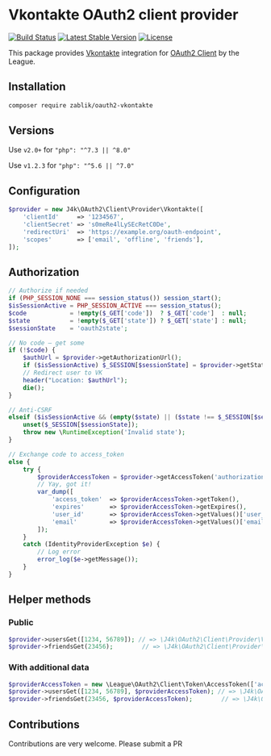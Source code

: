 # Vkontakte OAuth2 client provider

[![Build Status](https://travis-ci.com/zablik/oauth2-vkontakte.svg?branch=master)](https://travis-ci.com/zablik/oauth2-vkontakte)
[![Latest Stable Version](https://img.shields.io/packagist/v/zablik/oauth2-vkontakte.svg)](https://packagist.org/packages/zablik/oauth2-vkontakte)
[![License](https://img.shields.io/packagist/l/zablik/oauth2-vkontakte.svg)](https://packagist.org/packages/zablik/oauth2-vkontakte)

This package provides [Vkontakte](https://vk.com) integration for [OAuth2 Client](https://github.com/thephpleague/oauth2-client) by the League.

## Installation

```sh
composer require zablik/oauth2-vkontakte
```
## Versions

Use `v2.0+` for `"php": "^7.3 || ^8.0"`

Use `v1.2.3` for `"php": "^5.6 || ^7.0"`


## Configuration

```php
$provider = new J4k\OAuth2\Client\Provider\Vkontakte([
    'clientId'     => '1234567',
    'clientSecret' => 's0meRe4lLySEcRetC0De',
    'redirectUri'  => 'https://example.org/oauth-endpoint',
    'scopes'       => ['email', 'offline', 'friends'],
]);
```

## Authorization

```php
// Authorize if needed
if (PHP_SESSION_NONE === session_status()) session_start();
$isSessionActive = PHP_SESSION_ACTIVE === session_status();
$code            = !empty($_GET['code'])  ? $_GET['code']  : null;
$state           = !empty($_GET['state']) ? $_GET['state'] : null;
$sessionState    = 'oauth2state';

// No code – get some
if (!$code) {
    $authUrl = $provider->getAuthorizationUrl();
    if ($isSessionActive) $_SESSION[$sessionState] = $provider->getState();
    // Redirect user to VK
    header("Location: $authUrl");
    die();
}

// Anti-CSRF
elseif ($isSessionActive && (empty($state) || ($state !== $_SESSION[$sessionState]))) {
    unset($_SESSION[$sessionState]);
    throw new \RuntimeException('Invalid state');
}

// Exchange code to access_token
else {
    try {
        $providerAccessToken = $provider->getAccessToken('authorization_code', ['code' => $code]);
        // Yay, got it!
        var_dump([
            'access_token'  => $providerAccessToken->getToken(),
            'expires'       => $providerAccessToken->getExpires(),
            'user_id'       => $providerAccessToken->getValues()['user_id'],
            'email'         => $providerAccessToken->getValues()['email'], // Only for "email" scope
        ]);
    }
    catch (IdentityProviderException $e) {
        // Log error
        error_log($e->getMessage());
    }
}
```

## Helper methods

### Public
```php
$provider->usersGet([1234, 56789]); // => \J4k\OAuth2\Client\Provider\VkontakteUser[]
$provider->friendsGet(23456);        // => \J4k\OAuth2\Client\Provider\VkontakteUser[]
```

### With additional data
```php
$providerAccessToken = new \League\OAuth2\Client\Token\AccessToken(['access_token' => 'iAmAccessTokenString']);
$provider->usersGet([1234, 56789], $providerAccessToken); // => \J4k\OAuth2\Client\Provider\VkontakteUser[]
$provider->friendsGet(23456, $providerAccessToken);        // => \J4k\OAuth2\Client\Provider\VkontakteUser[]
```

## Contributions

Contributions are very welcome. Please submit a PR
